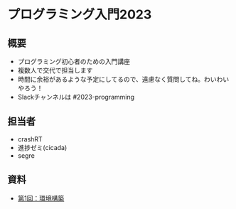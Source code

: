 # プログラミング入門2023



## 概要
- プログラミング初心者のための入門講座
- 複数人で交代で担当します
- 時間に余裕があるような予定にしてるので、遠慮なく質問してね。わいわいやろう！
- Slackチャンネルは #2023-programming

## 担当者
- crashRT
- 進捗ゼミ(cicada)
- segre

## 資料

- [第1回：環境構築](section1/section1.md)